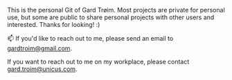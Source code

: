 This is the personal Git of Gard Trøim. Most projects are private for personal use, but some are public to share personal projects with other users and interested. Thanks for looking! :)

📫 If you'd like to reach out to me, please send an email to gardtroim@gmail.com.

If you want to reach out to me on my workplace, please contact gard.troim@unicus.com.

<!---
thefuryfox/thefuryfox is a ✨ special ✨ repository because its `README.md` (this file) appears on your GitHub profile.
You can click the Preview link to take a look at your changes.
--->
